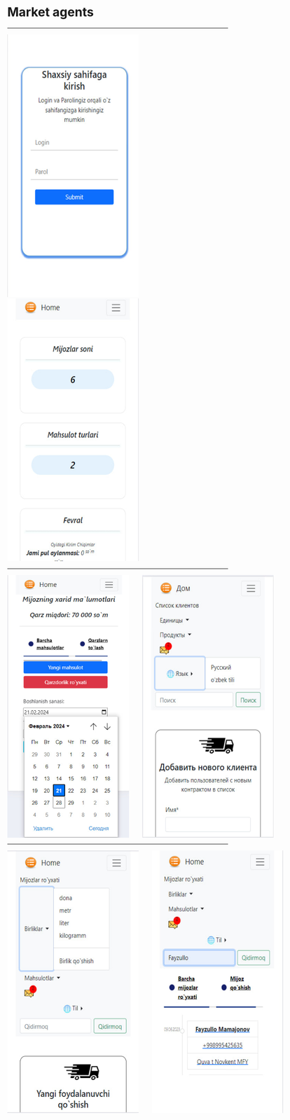 <h1>Market agents</h1>
<hr>
<div style="display:flax;">
  <img
    src="/static/images/1.jpg"
    alt="Alt text"
    title="Optional title"
    style="display: inline-block; margin: 30 auto; max-width: 300px;height:600px;margin-right:30px;">
  <img
    src="/static/images/2.jpg"
    alt="Alt text"
    title="Optional title"
    style="display: inline-block; margin: 30 auto; max-width: 300px;height:600px;margin-right:30px;">
</div>
<hr>
<div style="display:flex;">
  <img
    src="/static/images/4.jpg"
    alt="Alt text"
    title="Optional title"
    style="display: inline-block; margin: 30 auto; max-width: 300px;height:600px;margin-right:30px;">
  <img
    src="/static/images/5.jpg"
    alt="Alt text"
    title="Optional title"
    style="display: inline-block; margin: 30 auto; max-width: 300px;height:600px;margin-right:30px;">
</div>
<hr>
<div style="display:flex;">
    <img
    src="/static/images/6.jpg"
    alt="Alt text"
    title="Optional title"
    style="display: inline-block; margin: 30 auto; max-width: 300px;height:600px;margin-right:30px;">
  <img
    src="/static/images/7.jpg"
    alt="Alt text"
    title="Optional title"
    style="display: inline-block; margin: 30 auto; max-width: 300px;height:600px;margin-right:30px;">
</div>
